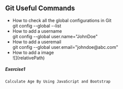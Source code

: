 ## Git Useful Commands

<ul>
    <li> How to check all the global configurations in Git <br> git config --global --list </li>
    <li> How to add a username <br> git config --global user.name="JohnDoe" </li>
    <li> How to add a useremail <br> git config --global user.email="johndoe@abc.com" </li>
    <li> How to add a image <br> ![](relativePath) </li>
</ul>

##### Exercise1
    Calculate Age By Using JavaScript and Bootstrap